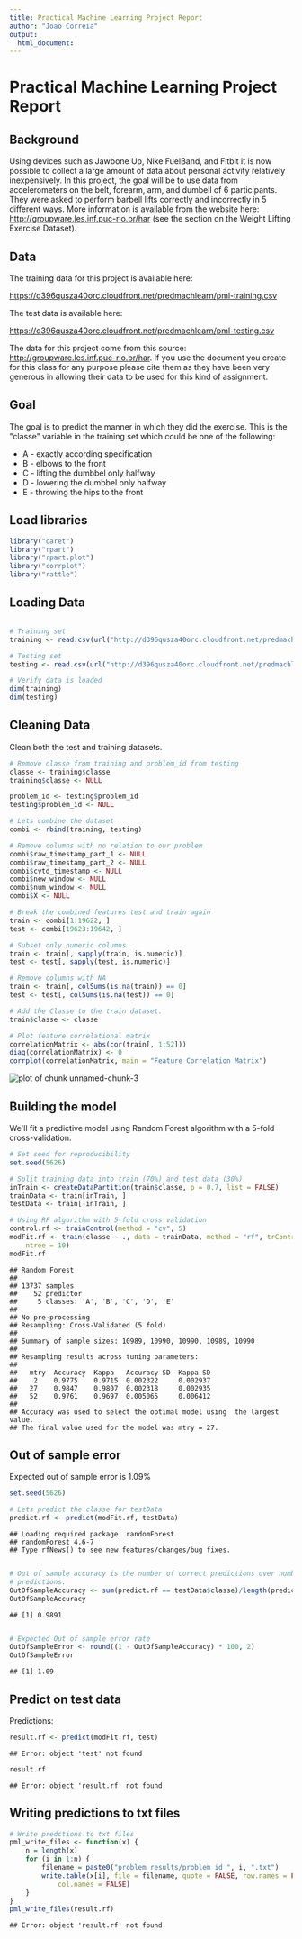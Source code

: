 ```yaml
---
title: Practical Machine Learning Project Report
author: "Joao Correia"
output:
  html_document:
---
```


Practical Machine Learning Project Report
========================================================

## Background

Using devices such as Jawbone Up, Nike FuelBand, and Fitbit it is now possible to collect a large amount of data about personal activity relatively inexpensively. In this project, the goal will be to use data from accelerometers on the belt, forearm, arm, and dumbell of 6 participants. They were asked to perform barbell lifts correctly and incorrectly in 5 different ways. More information is available from the website here: http://groupware.les.inf.puc-rio.br/har (see the section on the Weight Lifting Exercise Dataset). 

## Data

The training data for this project is available here: 

https://d396qusza40orc.cloudfront.net/predmachlearn/pml-training.csv

The test data is available here: 

https://d396qusza40orc.cloudfront.net/predmachlearn/pml-testing.csv

The data for this project come from this source: http://groupware.les.inf.puc-rio.br/har. If you use the document you create for this class for any purpose please cite them as they have been very generous in allowing their data to be used for this kind of assignment. 

## Goal

The goal is to predict the manner in which they did the exercise. This is the "classe" variable in the training set which could be one of the following:

* A - exactly according specification
* B - elbows to the front
* C - lifting the dumbbel only halfway
* D - lowering the dumbbel only halfway
* E - throwing the hips to the front

## Load libraries


```r
library("caret")
library("rpart")
library("rpart.plot")
library("corrplot")
library("rattle")
```


## Loading Data


```r

# Training set
training <- read.csv(url("http://d396qusza40orc.cloudfront.net/predmachlearn/pml-training.csv"))

# Testing set
testing <- read.csv(url("http://d396qusza40orc.cloudfront.net/predmachlearn/pml-testing.csv"))

# Verify data is loaded
dim(training)
dim(testing)
```


## Cleaning Data

Clean both the test and training datasets.


```r
# Remove classe from training and problem_id from testing
classe <- training$classe
training$classe <- NULL

problem_id <- testing$problem_id
testing$problem_id <- NULL

# Lets combine the dataset
combi <- rbind(training, testing)

# Remove columns with no relation to our problem
combi$raw_timestamp_part_1 <- NULL
combi$raw_timestamp_part_2 <- NULL
combi$cvtd_timestamp <- NULL
combi$new_window <- NULL
combi$num_window <- NULL
combi$X <- NULL

# Break the combined features test and train again
train <- combi[1:19622, ]
test <- combi[19623:19642, ]

# Subset only numeric columns
train <- train[, sapply(train, is.numeric)]
test <- test[, sapply(test, is.numeric)]

# Remove columns with NA
train <- train[, colSums(is.na(train)) == 0]
test <- test[, colSums(is.na(test)) == 0]

# Add the Classe to the train dataset.
train$classe <- classe

# Plot feature correlational matrix
correlationMatrix <- abs(cor(train[, 1:52]))
diag(correlationMatrix) <- 0
corrplot(correlationMatrix, main = "Feature Correlation Matrix")
```

![plot of chunk unnamed-chunk-3](figure/unnamed-chunk-3.png) 


## Building the model

We'll fit a predictive model using Random Forest algorithm with a 5-fold cross-validation.
 

```r
# Set seed for reproducibility
set.seed(5626)

# Split training data into train (70%) and test data (30%)
inTrain <- createDataPartition(train$classe, p = 0.7, list = FALSE)
trainData <- train[inTrain, ]
testData <- train[-inTrain, ]

# Using RF algorithm with 5-fold cross validation
control.rf <- trainControl(method = "cv", 5)
modFit.rf <- train(classe ~ ., data = trainData, method = "rf", trControl = control.rf, 
    ntree = 10)
modFit.rf
```

```
## Random Forest 
## 
## 13737 samples
##    52 predictor
##     5 classes: 'A', 'B', 'C', 'D', 'E' 
## 
## No pre-processing
## Resampling: Cross-Validated (5 fold) 
## 
## Summary of sample sizes: 10989, 10990, 10990, 10989, 10990 
## 
## Resampling results across tuning parameters:
## 
##   mtry  Accuracy  Kappa   Accuracy SD  Kappa SD
##    2    0.9775    0.9715  0.002322     0.002937
##   27    0.9847    0.9807  0.002318     0.002935
##   52    0.9761    0.9697  0.005065     0.006412
## 
## Accuracy was used to select the optimal model using  the largest value.
## The final value used for the model was mtry = 27.
```


## Out of sample error
Expected out of sample error is 1.09%


```r
set.seed(5626)

# Lets predict the classe for testData
predict.rf <- predict(modFit.rf, testData)
```

```
## Loading required package: randomForest
## randomForest 4.6-7
## Type rfNews() to see new features/changes/bug fixes.
```

```r

# Out of sample accuracy is the number of correct predictions over number of
# predictions.
OutOfSampleAccuracy <- sum(predict.rf == testData$classe)/length(predict.rf)
OutOfSampleAccuracy
```

```
## [1] 0.9891
```

```r

# Expected Out of sample error rate
OutOfSampleError <- round((1 - OutOfSampleAccuracy) * 100, 2)
OutOfSampleError
```

```
## [1] 1.09
```


## Predict on test data

Predictions:


```r
result.rf <- predict(modFit.rf, test)
```

```
## Error: object 'test' not found
```

```r
result.rf
```

```
## Error: object 'result.rf' not found
```


## Writing predictions to txt files


```r
# Write predctions to txt files
pml_write_files <- function(x) {
    n = length(x)
    for (i in 1:n) {
        filename = paste0("problem_results/problem_id_", i, ".txt")
        write.table(x[i], file = filename, quote = FALSE, row.names = FALSE, 
            col.names = FALSE)
    }
}
pml_write_files(result.rf)
```

```
## Error: object 'result.rf' not found
```

